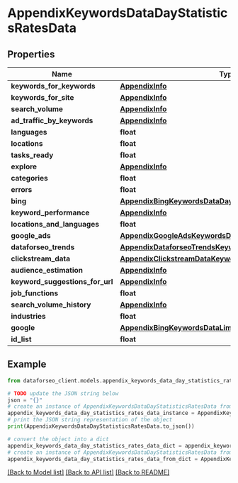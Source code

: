 # AppendixKeywordsDataDayStatisticsRatesData


## Properties

Name | Type | Description | Notes
------------ | ------------- | ------------- | -------------
**keywords_for_keywords** | [**AppendixInfo**](AppendixInfo.md) |  | [optional] 
**keywords_for_site** | [**AppendixInfo**](AppendixInfo.md) |  | [optional] 
**search_volume** | [**AppendixInfo**](AppendixInfo.md) |  | [optional] 
**ad_traffic_by_keywords** | [**AppendixInfo**](AppendixInfo.md) |  | [optional] 
**languages** | **float** |  | [optional] 
**locations** | **float** |  | [optional] 
**tasks_ready** | **float** |  | [optional] 
**explore** | [**AppendixInfo**](AppendixInfo.md) |  | [optional] 
**categories** | **float** |  | [optional] 
**errors** | **float** |  | [optional] 
**bing** | [**AppendixBingKeywordsDataDayStatisticsDataInfo**](AppendixBingKeywordsDataDayStatisticsDataInfo.md) |  | [optional] 
**keyword_performance** | [**AppendixInfo**](AppendixInfo.md) |  | [optional] 
**locations_and_languages** | **float** |  | [optional] 
**google_ads** | [**AppendixGoogleAdsKeywordsDataLimitsRatesDataInfo**](AppendixGoogleAdsKeywordsDataLimitsRatesDataInfo.md) |  | [optional] 
**dataforseo_trends** | [**AppendixDataforseoTrendsKeywordsDataLimitsRatesDataInfo**](AppendixDataforseoTrendsKeywordsDataLimitsRatesDataInfo.md) |  | [optional] 
**clickstream_data** | [**AppendixClickstreamDataKeywordsDataLimitsRatesDataInfo**](AppendixClickstreamDataKeywordsDataLimitsRatesDataInfo.md) |  | [optional] 
**audience_estimation** | [**AppendixInfo**](AppendixInfo.md) |  | [optional] 
**keyword_suggestions_for_url** | [**AppendixInfo**](AppendixInfo.md) |  | [optional] 
**job_functions** | **float** |  | [optional] 
**search_volume_history** | [**AppendixInfo**](AppendixInfo.md) |  | [optional] 
**industries** | **float** |  | [optional] 
**google** | [**AppendixBingKeywordsDataLimitsRatesDataInfo**](AppendixBingKeywordsDataLimitsRatesDataInfo.md) |  | [optional] 
**id_list** | **float** |  | [optional] 

## Example

```python
from dataforseo_client.models.appendix_keywords_data_day_statistics_rates_data import AppendixKeywordsDataDayStatisticsRatesData

# TODO update the JSON string below
json = "{}"
# create an instance of AppendixKeywordsDataDayStatisticsRatesData from a JSON string
appendix_keywords_data_day_statistics_rates_data_instance = AppendixKeywordsDataDayStatisticsRatesData.from_json(json)
# print the JSON string representation of the object
print(AppendixKeywordsDataDayStatisticsRatesData.to_json())

# convert the object into a dict
appendix_keywords_data_day_statistics_rates_data_dict = appendix_keywords_data_day_statistics_rates_data_instance.to_dict()
# create an instance of AppendixKeywordsDataDayStatisticsRatesData from a dict
appendix_keywords_data_day_statistics_rates_data_from_dict = AppendixKeywordsDataDayStatisticsRatesData.from_dict(appendix_keywords_data_day_statistics_rates_data_dict)
```
[[Back to Model list]](../README.md#documentation-for-models) [[Back to API list]](../README.md#documentation-for-api-endpoints) [[Back to README]](../README.md)


